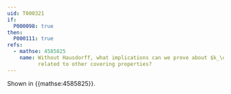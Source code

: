 ```yaml
---
uid: T000321
if:
  P000098: true
then:
  P000111: true
refs:
  - mathse: 4585825
    name: Without Hausdorff, what implications can we prove about $k_\omega$
          related to other covering properties?
---
```


Shown in {{mathse:4585825}}.
